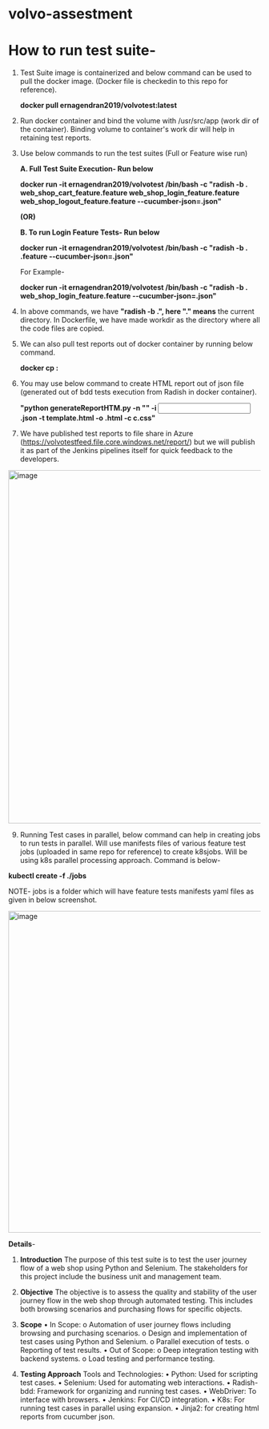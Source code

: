 # volvo-assestment
# How to run test suite-

1. Test Suite image is containerized and below command can be used to pull the docker image. (Docker file is checkedin to this repo for reference).

   **docker pull ernagendran2019/volvotest:latest**
  
2. Run docker container and bind the volume with /usr/src/app (work dir of the container). Binding volume to container's work dir will help in retaining test reports.
3. Use below commands to run the test suites (Full or Feature wise run)

   **A. Full Test Suite Execution- Run below**
   
      **docker run -it ernagendran2019/volvotest /bin/bash -c "radish -b . web_shop_cart_feature.feature web_shop_login_feature.feature web_shop_logout_feature.feature --cucumber-json=<report-filename>.json"**
   
   **(OR)**
   
   **B. To run Login Feature Tests- Run below**
      
     **docker run -it ernagendran2019/volvotest /bin/bash -c "radish -b . <feature-test-file-name>.feature --cucumber-json=<report-filename>.json"**

    For Example-
   
      **docker run -it ernagendran2019/volvotest /bin/bash -c "radish -b . web_shop_login_feature.feature --cucumber-json=<report-filename>.json"**

5. In above commands, we have **"radish -b .", here "." means** the current directory. In Dockerfile, we have made workdir as the directory where all the code files are copied.

6. We can also pull test reports out of docker container by running below command.

    **docker cp <container id>:<source> <target location on host>**
   
7. You may use below command to create HTML report out of json file (generated out of bdd tests execution from Radish in docker container).
  
   **"python generateReportHTM.py -n "<NAME of the TEST REPORT>" -i <Input cucumber json report>.json -t template.html -o <output html file name>.html -c c.css"**
   
8. We have published test reports to file share in Azure (https://volvotestfeed.file.core.windows.net/report/) but we will publish it as part of the Jenkins pipelines itself for quick feedback to the developers.

<img width="706" alt="image" src="https://github.com/user-attachments/assets/719865a6-6d95-47a3-b75a-e08aea185d1c">

9. Running Test cases in parallel, below command can help in creating jobs to run tests in parallel. Will use manifests files of various feature test jobs (uploaded in same repo for reference) to create k8sjobs. Will be using k8s parallel processing approach. Command is below-

**kubectl create -f ./jobs**

NOTE- jobs is a folder which will have feature tests manifests yaml files as  given in below screenshot.

<img width="643" alt="image" src="https://github.com/user-attachments/assets/9413f8e4-488f-4063-9229-ff4ab07d263a">



**Details**-

1. **Introduction**
The purpose of this test suite is to test the user journey flow of a web shop using Python and Selenium. The stakeholders for this project include the business unit and management team.

2. **Objective**
The objective is to assess the quality and stability of the user journey flow in the web shop through automated testing. This includes both browsing scenarios and purchasing flows for specific objects.

3. **Scope**
•	In Scope:
o	Automation of user journey flows including browsing and purchasing scenarios.
o	Design and implementation of test cases using Python and Selenium.
o	Parallel execution of tests.
o	Reporting of test results.
•	Out of Scope:
o	Deep integration testing with backend systems.
o	Load testing and performance testing.

4. **Testing Approach**
Tools and Technologies:
•	Python: Used for scripting test cases.
•	Selenium: Used for automating web interactions.
•	Radish-bdd: Framework for organizing and running test cases.
•	WebDriver: To interface with browsers.
•	Jenkins: For CI/CD integration.
•	K8s: For running test cases in parallel using expansion.
•	Jinja2: for creating html reports from cucumber json.
